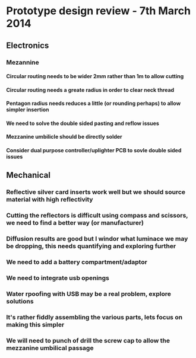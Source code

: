 # Prototype design review - 7th March 2014

## Electronics

### Mezannine
#### Circular routing needs to be wider 2mm rather than 1m to allow cutting
#### Circular routing needs a greate radius in order to clear neck thread
#### Pentagon radius needs reduces a little (or rounding perhaps) to allow simpler insertion
#### We need to solve the double sided pasting and reflow issues
#### Mezzanine umbilicle should be directly solder
#### Consider dual purpose controller/uplighter PCB to sovle double sided issues

## Mechanical
### Reflective silver card inserts work well but we should source material with high reflectivity
### Cutting the reflectors is difficult using compass and scissors, we need to find a better way (or manufacturer)
### Diffusion results are good but I windor what luminace we may be dropping, this needs quantifying and exploring further
### We need to add a battery compartment/adaptor
### We need to integrate usb openings
### Water rpoofing with USB may be a real problem, explore solutions
### It's rather fiddly assembling the various parts, lets focus on making this simpler
### We will need to punch of drill the screw cap to allow the mezzanine umbilical passage
